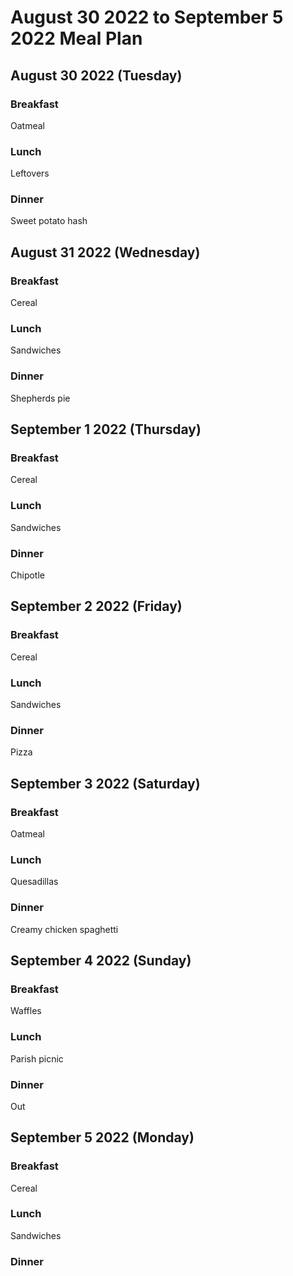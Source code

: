# August 30 2022 to September 5 2022 Meal Plan

## August 30 2022 (Tuesday)

### Breakfast

Oatmeal

### Lunch

Leftovers

### Dinner

Sweet potato hash

## August 31 2022 (Wednesday)

### Breakfast

Cereal

### Lunch

Sandwiches 

### Dinner

Shepherds pie 

## September 1 2022 (Thursday)

### Breakfast 

Cereal 

### Lunch

Sandwiches

### Dinner

Chipotle 

## September 2 2022 (Friday)

### Breakfast 

Cereal

### Lunch 

Sandwiches 

### Dinner

Pizza

## September 3 2022 (Saturday)

### Breakfast 

Oatmeal 

### Lunch 

Quesadillas 

### Dinner 

Creamy chicken spaghetti 

## September 4 2022 (Sunday)

### Breakfast 

Waffles

### Lunch 

Parish picnic

### Dinner 

Out

## September 5 2022 (Monday)

### Breakfast 

Cereal

### Lunch 

Sandwiches 

### Dinner 

